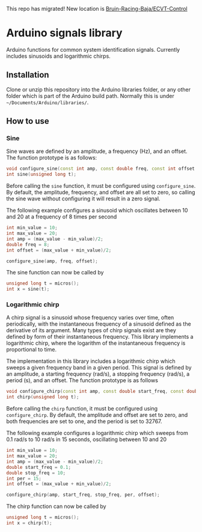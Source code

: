 This repo has migrated! New location is [Bruin-Racing-Baja/ECVT-Control](https://github.com/Bruin-Racing-Baja/ECVT-Control)

# Arduino signals library

Arduino functions for common system identification signals. Currently includes sinusoids and logarithmic chirps.

## Installation

Clone or unzip this repository into the Arduino libraries folder, or any other folder which is part of the Arduino build path. Normally this is under `~/Documents/Arduino/libraries/`.

## How to use

### Sine

Sine waves are defined by an amplitude, a frequency (Hz), and an offset. The function prototype is as follows:
```c++
void configure_sine(const int amp, const double freq, const int offset = 0);
int sine(unsigned long t);
```
Before calling the `sine` function, it must be configured using `configure_sine`. By default, the amplitude, frequency, and offset are all set to zero, so calling the sine wave without configuring it will result in a zero signal. 

The following example configures a sinusoid which oscillates between 10 and 20 at a frequency of 8 times per second
```c++
int min_value = 10;
int max_value = 20;
int amp = (max_value - min_value)/2;
double freq = 8;
int offset = (max_value + min_value)/2;

configure_sine(amp, freq, offset);
```
The sine function can now be called by
```c++
unsigned long t = micros();
int x = sine(t);
```

### Logarithmic chirp

A chirp signal is a sinusoid whose frequency varies over time, often periodically, with the instantaneous frequency of a sinusoid defined as the derivative of its argument. Many types of chirp signals exist are they defined by form of their instantaneous frequency. This library implements a logarithmic chirp, where the logarithm of the instantaneous frequency is proportional to time. 

The implementation in this library includes a logarithmic chirp which sweeps a given frequency band in a given period. This signal is defined by an amplitude, a starting frequency (rad/s), a stopping frequency (rad/s), a period (s), and an offset. The function prototype is as follows
```c++
void configure_chirp(const int amp, const double start_freq, const double stop_freq, const int per, const int offset = 0);
int chirp(unsigned long t);
```
Before calling the `chirp` function, it must be configured using `configure_chirp`. By default, the amplitude and offset are set to zero, and both frequencies are set to one, and the period is set to 32767. 

The following example configures a logarithmic chirp which sweeps from 0.1 rad/s to 10 rad/s in 15 seconds, oscillating between 10 and 20
```c++
int min_value = 10;
int max_value = 20;
int amp = (max_value - min_value)/2;
double start_freq = 0.1;
double stop_freq = 10;
int per = 15;
int offset = (max_value + min_value)/2;

configure_chirp(amp, start_freq, stop_freq, per, offset);
```
The chirp function can now be called by
```c++
unsigned long t = micros();
int x = chirp(t);
```

